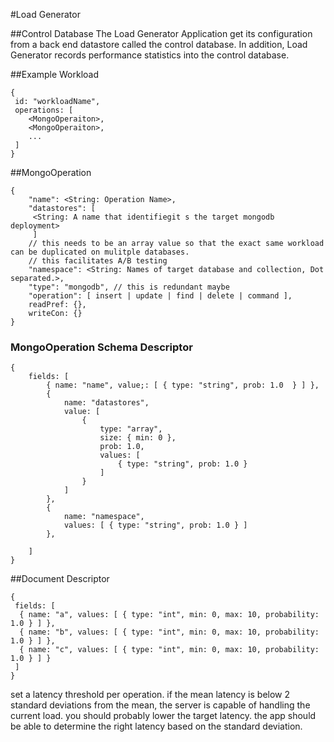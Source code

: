 #Load Generator

##Control Database
The Load Generator Application get its configuration from a back end datastore called the control database. In addition, Load Generator records performance statistics into the control database.


##Example Workload
```
{
 id: "workloadName",
 operations: [
    <MongoOperaiton>,
    <MongoOperaiton>,
    ...
 ]
}
```

##MongoOperation
```
{
    "name": <String: Operation Name>,
    "datastores": [
     <String: A name that identifiegit s the target mongodb deployment>
     ]
    // this needs to be an array value so that the exact same workload can be duplicated on mulitple databases.
    // this facilitates A/B testing
    "namespace": <String: Names of target database and collection, Dot separated.>,
    "type": "mongodb", // this is redundant maybe
    "operation": [ insert | update | find | delete | command ],
    readPref: {},
    writeCon: {}
}
``` 

### MongoOperation Schema Descriptor
```
{
    fields: [
        { name: "name", value;: [ { type: "string", prob: 1.0  } ] },
        { 
            name: "datastores", 
            value: [ 
                { 
                    type: "array", 
                    size: { min: 0 }, 
                    prob: 1.0,
                    values: [
                        { type: "string", prob: 1.0 } 
                    ]
                } 
            ]
        },
        { 
            name: "namespace",
            values: [ { type: "string", prob: 1.0 } ]
        },
        
    ]
}
```

##Document Descriptor
```
{
 fields: [
  { name: "a", values: [ { type: "int", min: 0, max: 10, probability: 1.0 } ] },
  { name: "b", values: [ { type: "int", min: 0, max: 10, probability: 1.0 } ] },
  { name: "c", values: [ { type: "int", min: 0, max: 10, probability: 1.0 } ] }
 ]
}
```

set a latency threshold per operation. if the mean latency is below 2 standard deviations from the mean, the server is 
capable of handling the current load. you should probably lower the target latency. the app should be able to determine
the right latency based on the standard deviation.